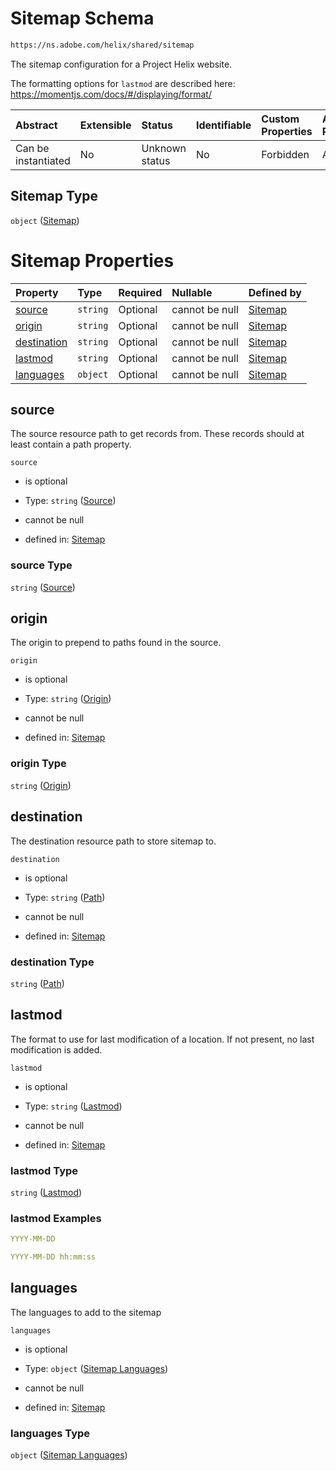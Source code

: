 # Sitemap Schema

```txt
https://ns.adobe.com/helix/shared/sitemap
```

The sitemap configuration for a Project Helix website.

The formatting options for `lastmod` are described here: <https://momentjs.com/docs/#/displaying/format/>

| Abstract            | Extensible | Status         | Identifiable | Custom Properties | Additional Properties | Access Restrictions | Defined In                                                        |
| :------------------ | :--------- | :------------- | :----------- | :---------------- | :-------------------- | :------------------ | :---------------------------------------------------------------- |
| Can be instantiated | No         | Unknown status | No           | Forbidden         | Allowed               | none                | [sitemap.schema.json](sitemap.schema.json "open original schema") |

## Sitemap Type

`object` ([Sitemap](sitemap.md))

# Sitemap Properties

| Property                    | Type     | Required | Nullable       | Defined by                                                                                                           |
| :-------------------------- | :------- | :------- | :------------- | :------------------------------------------------------------------------------------------------------------------- |
| [source](#source)           | `string` | Optional | cannot be null | [Sitemap](sitemap-properties-source.md "https://ns.adobe.com/helix/shared/sitemap#/properties/source")               |
| [origin](#origin)           | `string` | Optional | cannot be null | [Sitemap](sitemap-properties-origin.md "https://ns.adobe.com/helix/shared/sitemap#/properties/origin")               |
| [destination](#destination) | `string` | Optional | cannot be null | [Sitemap](sitemap-properties-path.md "https://ns.adobe.com/helix/shared/sitemap#/properties/destination")            |
| [lastmod](#lastmod)         | `string` | Optional | cannot be null | [Sitemap](sitemap-properties-lastmod.md "https://ns.adobe.com/helix/shared/sitemap#/properties/lastmod")             |
| [languages](#languages)     | `object` | Optional | cannot be null | [Sitemap](sitemap-properties-sitemap-languages.md "https://ns.adobe.com/helix/shared/sitemap#/properties/languages") |

## source

The source resource path to get records from. These records should at least contain a path property.

`source`

*   is optional

*   Type: `string` ([Source](sitemap-properties-source.md))

*   cannot be null

*   defined in: [Sitemap](sitemap-properties-source.md "https://ns.adobe.com/helix/shared/sitemap#/properties/source")

### source Type

`string` ([Source](sitemap-properties-source.md))

## origin

The origin to prepend to paths found in the source.

`origin`

*   is optional

*   Type: `string` ([Origin](sitemap-properties-origin.md))

*   cannot be null

*   defined in: [Sitemap](sitemap-properties-origin.md "https://ns.adobe.com/helix/shared/sitemap#/properties/origin")

### origin Type

`string` ([Origin](sitemap-properties-origin.md))

## destination

The destination resource path to store sitemap to.

`destination`

*   is optional

*   Type: `string` ([Path](sitemap-properties-path.md))

*   cannot be null

*   defined in: [Sitemap](sitemap-properties-path.md "https://ns.adobe.com/helix/shared/sitemap#/properties/destination")

### destination Type

`string` ([Path](sitemap-properties-path.md))

## lastmod

The format to use for last modification of a location. If not present, no last modification is added.

`lastmod`

*   is optional

*   Type: `string` ([Lastmod](sitemap-properties-lastmod.md))

*   cannot be null

*   defined in: [Sitemap](sitemap-properties-lastmod.md "https://ns.adobe.com/helix/shared/sitemap#/properties/lastmod")

### lastmod Type

`string` ([Lastmod](sitemap-properties-lastmod.md))

### lastmod Examples

```yaml
YYYY-MM-DD

```

```yaml
YYYY-MM-DD hh:mm:ss

```

## languages

The languages to add to the sitemap

`languages`

*   is optional

*   Type: `object` ([Sitemap Languages](sitemap-properties-sitemap-languages.md))

*   cannot be null

*   defined in: [Sitemap](sitemap-properties-sitemap-languages.md "https://ns.adobe.com/helix/shared/sitemap#/properties/languages")

### languages Type

`object` ([Sitemap Languages](sitemap-properties-sitemap-languages.md))
